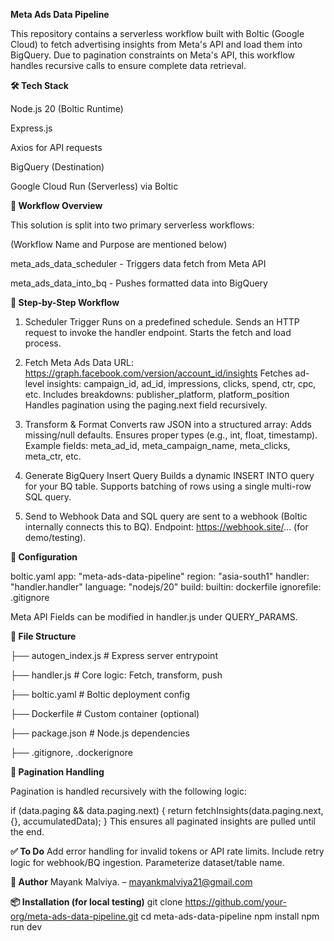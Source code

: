 **Meta Ads Data Pipeline**


This repository contains a serverless workflow built with Boltic (Google Cloud) to fetch advertising insights from Meta's API and load them into BigQuery. Due to pagination constraints on Meta's API, this workflow handles recursive calls to ensure complete data retrieval.

**🛠 Tech Stack**


Node.js 20 (Boltic Runtime)


Express.js


Axios for API requests


BigQuery (Destination)


Google Cloud Run (Serverless) via Boltic

**📁 Workflow Overview**


This solution is split into two primary serverless workflows:

(Workflow Name	and Purpose are mentioned below)


meta_ads_data_scheduler	- Triggers data fetch from Meta API

meta_ads_data_into_bq	- Pushes formatted data into BigQuery

**🚀 Step-by-Step Workflow**

1. Scheduler Trigger
Runs on a predefined schedule.
Sends an HTTP request to invoke the handler endpoint.
Starts the fetch and load process.

2. Fetch Meta Ads Data
URL: https://graph.facebook.com/version/account_id/insights
Fetches ad-level insights: campaign_id, ad_id, impressions, clicks, spend, ctr, cpc, etc.
Includes breakdowns: publisher_platform, platform_position
Handles pagination using the paging.next field recursively.

3. Transform & Format
Converts raw JSON into a structured array:
Adds missing/null defaults.
Ensures proper types (e.g., int, float, timestamp).
Example fields: meta_ad_id, meta_campaign_name, meta_clicks, meta_ctr, etc.

4. Generate BigQuery Insert Query
Builds a dynamic INSERT INTO query for your BQ table.
Supports batching of rows using a single multi-row SQL query.

5. Send to Webhook
Data and SQL query are sent to a webhook (Boltic internally connects this to BQ).
Endpoint: https://webhook.site/... (for demo/testing).

**🔧 Configuration**

boltic.yaml
app: "meta-ads-data-pipeline"
region: "asia-south1"
handler: "handler.handler"
language: "nodejs/20"
build:
  builtin: dockerfile
  ignorefile: .gitignore
  
Meta API Fields can be modified in handler.js under QUERY_PARAMS.

**📂 File Structure**

├── autogen_index.js        # Express server entrypoint


├── handler.js              # Core logic: Fetch, transform, push


├── boltic.yaml             # Boltic deployment config


├── Dockerfile              # Custom container (optional)


├── package.json            # Node.js dependencies


├── .gitignore, .dockerignore

**🔁 Pagination Handling**

Pagination is handled recursively with the following logic:

if (data.paging && data.paging.next) {
  return fetchInsights(data.paging.next, {}, accumulatedData);
}
This ensures all paginated insights are pulled until the end.


**✅ To Do**
 Add error handling for invalid tokens or API rate limits.
 Include retry logic for webhook/BQ ingestion.
Parameterize dataset/table name.

**👤 Author**
Mayank Malviya. – mayankmalviya21@gmail.com

**📦 Installation (for local testing)**
git clone https://github.com/your-org/meta-ads-data-pipeline.git
cd meta-ads-data-pipeline
npm install
npm run dev
